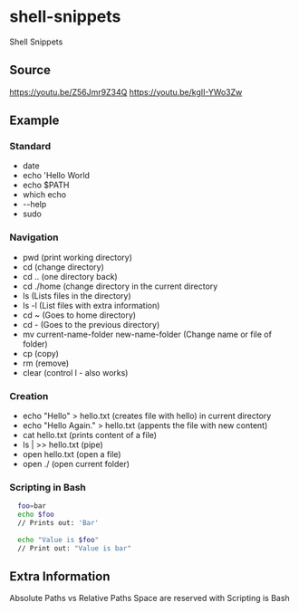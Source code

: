 # shell-snippets
Shell Snippets

## Source
https://youtu.be/Z56Jmr9Z34Q
https://youtu.be/kgII-YWo3Zw

## Example

### Standard
- date
- echo 'Hello World
- echo $PATH
- which echo
- --help
- sudo

### Navigation
- pwd (print working directory)
- cd (change directory)
- cd .. (one directory back)
- cd ./home (change directory in the current directory
- ls (Lists files in the directory)
- ls -l (List files with extra information)
- cd ~ (Goes to home directory)
- cd - (Goes to the previous directory)
- mv current-name-folder new-name-folder (Change name or file of folder)
- cp (copy)
- rm (remove)
- clear (control l - also works)

### Creation
- echo "Hello" > hello.txt (creates file with hello) in current directory
- echo "Hello Again." > hello.txt (appents the file with new content)
- cat hello.txt (prints content of a file)
- ls | >> hello.txt (pipe)
- open hello.txt (open a file)
- open ./ (open current folder)

### Scripting in Bash
``` Bash
  foo=bar
  echo $foo
  // Prints out: 'Bar'
  
  echo "Value is $foo"
  // Print out: "Value is bar"
```


## Extra Information

Absolute Paths vs Relative Paths
Space are reserved with Scripting is Bash

